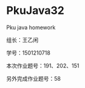 # PkuJava32
Pku java homework
<html>
<p>组长：王乙闲</p>
<p>学号：1501210718</p>
<p>本次作业题号：191、202、151</p>
<p>另外完成作业题号：58</p>
</html>

